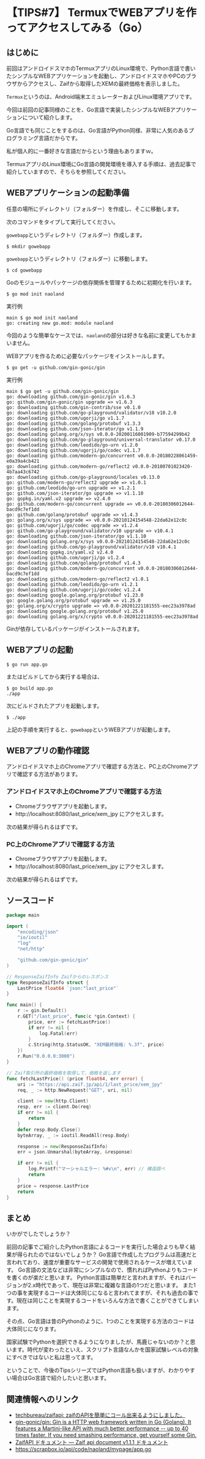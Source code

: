 # 【TIPS#7】 TermuxでWEBアプリを作ってアクセスしてみる（Go）

## はじめに

前回はアンドロイドスマホのTermuxアプリのLinux環境で、Python言語で書いたシンプルなWEBアプリケーションを起動し、アンドロイドスマホやPCのブラウザからアクセスし、Zaifから取得したXEMの最終価格を表示しました。

`Termux`というのは、Android端末エミュレーターおよびLinux環境アプリです。

今回は前回の記事同様のことを、Go言語で実装したシンプルなWEBアプリケーションについて紹介します。

Go言語でも同じことをするのは、Go言語がPython同様、非常に人気のあるプログラミング言語だからです。

私が個人的に一番好きな言語だからという理由もありますｗ。

TermuxアプリのLinux環境にGo言語の開発環境を導入する手順は、過去記事で紹介していますので、そちらを参照してください。

## WEBアプリケーションの起動準備

任意の場所にディレクトリ（フォルダー）を作成し、そこに移動します。

次のコマンドをタイプして実行してください。

`gowebapp`というディレクトリ（フォルダー）作成します。

```
$ mkdir gowebapp
```

`gowebapp`というディレクトリ（フォルダー）に移動します。


```
$ cd gowebapp
```

Goのモジュールやパッケージの依存関係を管理するために初期化を行います。

```
$ go mod init naoland
```

実行例

```
main $ go mod init naoland
go: creating new go.mod: module naoland

```

今回のような簡単なケースでは、`naoland`の部分は好きな名前に変更してもかまいません。


WEBアプリを作るために必要なパッケージをインストールします。

```
$ go get -u github.com/gin-gonic/gin
```

実行例

```
main $ go get -u github.com/gin-gonic/gin
go: downloading github.com/gin-gonic/gin v1.6.3
go: github.com/gin-gonic/gin upgrade => v1.6.3
go: downloading github.com/gin-contrib/sse v0.1.0
go: downloading github.com/go-playground/validator/v10 v10.2.0
go: downloading github.com/ugorji/go v1.1.7
go: downloading github.com/golang/protobuf v1.3.3
go: downloading github.com/json-iterator/go v1.1.9
go: downloading golang.org/x/sys v0.0.0-20200116001909-b77594299b42
go: downloading github.com/go-playground/universal-translator v0.17.0
go: downloading github.com/leodido/go-urn v1.2.0
go: downloading github.com/ugorji/go/codec v1.1.7
go: downloading github.com/modern-go/concurrent v0.0.0-20180228061459-e0a39a4cb421
go: downloading github.com/modern-go/reflect2 v0.0.0-20180701023420-4b7aa43c6742
go: downloading github.com/go-playground/locales v0.13.0
go: github.com/modern-go/reflect2 upgrade => v1.0.1
go: github.com/leodido/go-urn upgrade => v1.2.1
go: github.com/json-iterator/go upgrade => v1.1.10
go: gopkg.in/yaml.v2 upgrade => v2.4.0
go: github.com/modern-go/concurrent upgrade => v0.0.0-20180306012644-bacd9c7ef1dd
go: github.com/golang/protobuf upgrade => v1.4.3
go: golang.org/x/sys upgrade => v0.0.0-20210124154548-22da62e12c0c
go: github.com/ugorji/go/codec upgrade => v1.2.4
go: github.com/go-playground/validator/v10 upgrade => v10.4.1
go: downloading github.com/json-iterator/go v1.1.10
go: downloading golang.org/x/sys v0.0.0-20210124154548-22da62e12c0c
go: downloading github.com/go-playground/validator/v10 v10.4.1
go: downloading gopkg.in/yaml.v2 v2.4.0
go: downloading github.com/ugorji/go v1.2.4
go: downloading github.com/golang/protobuf v1.4.3
go: downloading github.com/modern-go/concurrent v0.0.0-20180306012644-bacd9c7ef1dd
go: downloading github.com/modern-go/reflect2 v1.0.1
go: downloading github.com/leodido/go-urn v1.2.1
go: downloading github.com/ugorji/go/codec v1.2.4
go: downloading google.golang.org/protobuf v1.23.0
go: google.golang.org/protobuf upgrade => v1.25.0
go: golang.org/x/crypto upgrade => v0.0.0-20201221181555-eec23a3978ad
go: downloading google.golang.org/protobuf v1.25.0
go: downloading golang.org/x/crypto v0.0.0-20201221181555-eec23a3978ad
```
Ginが依存しているパッケージがインストールされます。


## WEBアプリの起動

```
$ go run app.go
```

またはビルドしてから実行する場合は、

```
$ go build app.go
./app
```

次にビルドされたアプリを起動します。

```
$ ./app
```

上記の手順を実行すると、`gowebapp`というWEBアプリが起動します。


## WEBアプリの動作確認

アンドロイドスマホ上のChromeアプリで確認する方法と、PC上のChromeアプリで確認する方法があります。

### アンドロイドスマホ上のChromeアプリで確認する方法

- Chromeブラウザアプリを起動します。
- http://localhost:8080/last_price/xem_jpy にアクセスします。

次の結果が得られるはずです。




### PC上のChromeアプリで確認する方法


- Chromeブラウザアプリを起動します。
- http://localhost:8080/last_price/xem_jpy にアクセスします。

次の結果が得られるはずです。

## ソースコード
```go
package main

import (
	"encoding/json"
	"io/ioutil"
	"log"
	"net/http"

	"github.com/gin-gonic/gin"
)

// ResponseZaifInfo Zaifからのレスポンス
type ResponseZaifInfo struct {
	LastPrice float64 `json:"last_price"`
}

func main() {
	r := gin.Default()
	r.GET("/last_price", func(c *gin.Context) {
		price, err := fetchLastPrice()
		if err != nil {
			log.Fatal(err)
		}
		c.String(http.StatusOK, "XEM最終価格: %.3f", price)
	})
	r.Run("0.0.0.0:3000")
}

// Zaif取引所の最終価格を取得して、価格を返します
func fetchLastPrice() (price float64, err error) {
	uri := "https://api.zaif.jp/api/1/last_price/xem_jpy"
	req, _ := http.NewRequest("GET", uri, nil)

	client := new(http.Client)
	resp, err := client.Do(req)
	if err != nil {
		return
	}
	defer resp.Body.Close()
	byteArray, _ := ioutil.ReadAll(resp.Body)

	response := new(ResponseZaifInfo)
	err = json.Unmarshal(byteArray, &response)

	if err != nil {
		log.Printf("マーシャルエラー: %#v\n", err) // 構造調べ
		return
	}
	price = response.LastPrice
	return
}
```

## まとめ

いかがでしたでしょうか？

前回の記事でご紹介したPython言語によるコードを実行した場合よりも早く結果が得られたのではないでしょうか？
Go言語で作成したプログラムは高速だと言われており、速度が重要なサービスの開発で使用されるケースが増えています。
Go言語の文法などは非常にシンプルなので、慣れればPythonよりもコードを書くのが楽だと思います。
Python言語は簡単だと言われますが、それはバージョンが2.x時代であって、現在は非常に複雑な言語の1つだと思います。
また1つの事を実現するコードは大体同じになると言われてますが、それも過去の事です。現在は同じことを実現するコードをいろんな方法で書くことができてしまいます。

その点、Go言語は昔のPythonのように、1つのことを実現する方法のコードは大体同じになります。

国家試験でPythonを選択できるようになりましたが、馬鹿じゃないのか？と思います。時代が変わったといえ、スクリプト言語なんかを国家試験レベルの対象にすべきではないと私は思ってます。

ということで、今後のTipsシリーズではPython言語も扱いますが、わかりやすい場合はGo言語で紹介したいと思います。


## 関連情報へのリンク

- [techbureau/zaifapi: zaifのAPIを簡単にコール出来るようにしました。](https://github.com/techbureau/zaifapi)
- [gin-gonic/gin: Gin is a HTTP web framework written in Go (Golang). It features a Martini-like API with much better performance -- up to 40 times faster. If you need smashing performance, get yourself some Gin.](https://github.com/)
- [ZaifAPI ドキュメント — Zaif api document v1.1.1 ドキュメント](https://techbureau-api-document.readthedocs.io/ja/latest/index.html)
- https://scrapbox.io/api/code/naoland/mypage/app.go

